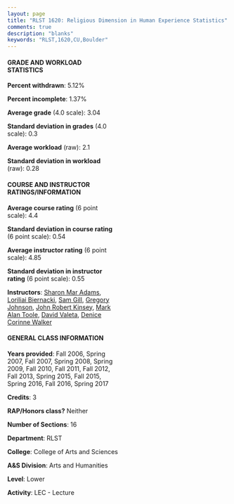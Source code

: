 ```yaml
---
layout: page
title: "RLST 1620: Religious Dimension in Human Experience Statistics"
comments: true
description: "blanks"
keywords: "RLST,1620,CU,Boulder"
---
```

<head>
<script src="https://ajax.googleapis.com/ajax/libs/jquery/2.1.3/jquery.min.js"></script>
<script src="https://dl.dropboxusercontent.com/s/pc42nxpaw1ea4o9/highcharts.js?dl=0"></script>
<!-- <script src="../assets/js/highcharts.js"></script> -->
<style type="text/css">@font-face {
	font-family: "Bebas Neue";
	src: url(https://www.filehosting.org/file/details/544349/BebasNeue Regular.otf) format("opentype");
	}
	h1.Bebas { 
		font-family: "Bebas Neue", Verdana, Tahoma;
	}
</style>
</head>
<body>
	<div id="container" style="float: right; width: 45%; height: 88%; margin-left: 2.5%; margin-right: 2.5%;"></div>
	<script language="JavaScript">
		$(document).ready(function() {
		var chart = {type: 'column'};
		var title = {text: 'Grade Distribution'};
		var xAxis = {categories: ['A','B','C','D','F'],crosshair: true};
		var yAxis = {min: 0,title: {text: 'Percentage'}};
		var tooltip = {headerFormat: '<center><b><span style="font-size:20px">{point.key}</span></b></center>',
		               pointFormat: '<td style="padding:0"><b>{point.y:.1f}%</b></td>',
		               footerFormat: '</table>',shared: true,useHTML: true};
		var plotOptions = {column: {pointPadding: 0.0,borderWidth: 0}};  
		var credits = {enabled: false};var series= [{name: 'Percent',data: [41.69,36.99,12.52,3.72,5.08,]}];
		var json = {};
		json.chart = chart;
		json.title = title;
		json.tooltip = tooltip;
		json.xAxis = xAxis;
		json.yAxis = yAxis;  
		json.series = series;
		json.plotOptions = plotOptions;  
		json.credits = credits;
		$('#container').highcharts(json);
	});
	</script>
</body>
			   
#### GRADE AND WORKLOAD STATISTICS

**Percent withdrawn**: 5.12%

**Percent incomplete**: 1.37%

**Average grade** (4.0 scale): 3.04

**Standard deviation in grades** (4.0 scale): 0.3

**Average workload** (raw): 2.1

**Standard deviation in workload** (raw): 0.28

#### COURSE AND INSTRUCTOR RATINGS/INFORMATION

**Average course rating** (6 point scale): 4.4

**Standard deviation in course rating** (6 point scale): 0.54

**Average instructor rating** (6 point scale): 4.85

**Standard deviation in instructor rating** (6 point scale): 0.55

**Instructors**: <a href='../../instructors/Sharon_Mar_Adams'>Sharon Mar Adams</a>, <a href='../../instructors/Loriliai_Biernacki'>Loriliai Biernacki</a>, <a href='../../instructors/Sam_Gill'>Sam Gill</a>, <a href='../../instructors/Gregory_Johnson'>Gregory Johnson</a>, <a href='../../instructors/John_Robert_Kinsey'>John Robert Kinsey</a>, <a href='../../instructors/Mark_Alan_Toole'>Mark Alan Toole</a>, <a href='../../instructors/David_Valeta'>David Valeta</a>, <a href='../../instructors/Denice_Corinne_Walker'>Denice Corinne Walker</a>

#### GENERAL CLASS INFORMATION

**Years provided**: Fall 2006, Spring 2007, Fall 2007, Spring 2008, Spring 2009, Fall 2010, Fall 2011, Fall 2012, Fall 2013, Spring 2015, Fall 2015, Spring 2016, Fall 2016, Spring 2017

**Credits**: 3

**RAP/Honors class?** Neither

**Number of Sections**: 16

**Department**: RLST

**College**: College of Arts and Sciences

**A&S Division**: Arts and Humanities

**Level**: Lower

**Activity**: LEC - Lecture
